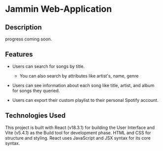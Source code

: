 # Jammin Web-Application

Description
-----------
progress coming soon.

Features
--------
* Users can search for songs by title.
    * You can also search by attributes like artist's, name, genre

* Users can see information about each song like title, artist, and album for songs they queried.

* Users can export their custom playlist to their personal Spotify account.

Technologies Used
-----------------
This project is built with React (v18.3.1) for building the User Interface and Vite (v5.4.1) as the Build tool 
for development phase. HTML and CSS for structure and styling. React uses JavaScript and JSX syntax for its 
core syntax.

